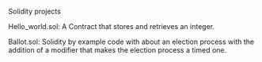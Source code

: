 Solidity projects

Hello_world.sol: A Contract that stores and retrieves an integer.

Ballot.sol: Solidity by example code with about an election process with the addition of a modifier that makes the election process a timed one.

